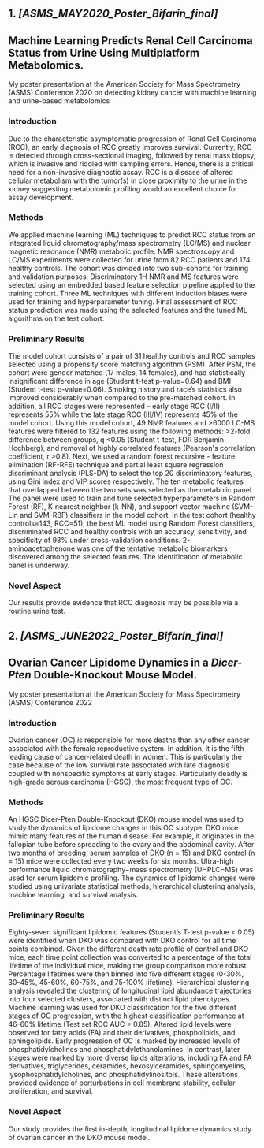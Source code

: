 ## 1. _[ASMS_MAY2020_Poster_Bifarin_final]_ 
## Machine Learning Predicts Renal Cell Carcinoma Status from Urine Using Multiplatform Metabolomics.
My poster presentation at the American Society for Mass Spectrometry (ASMS) Conference 2020 on detecting kidney cancer with machine learning and urine-based metabolomics

### Introduction
Due to the characteristic asymptomatic progression of Renal Cell Carcinoma (RCC), an early diagnosis of RCC greatly improves survival. Currently, RCC is detected through cross-sectional imaging, followed by renal mass biopsy, which is invasive and riddled with sampling errors. Hence, there is a critical need for a non-invasive diagnostic assay. RCC is a disease of altered cellular metabolism with the tumor(s) in close proximity to the urine in the kidney suggesting metabolomic profiling would an excellent choice for assay development.

### Methods
We applied machine learning (ML) techniques to predict RCC status from an integrated liquid chromatography/mass spectrometry (LC/MS) and nuclear magnetic resonance (NMR) metabolic profile. NMR spectroscopy and LC/MS experiments were collected for urine from 82 RCC patients and 174 healthy controls. The cohort was divided into two sub-cohorts for training and validation purposes. Discriminatory 1H NMR and MS features were selected using an embedded based feature selection pipeline applied to the training cohort. Three ML techniques with different induction biases were used for training and hyperparameter tuning. Final assessment of RCC status prediction was made using the selected features and the tuned ML algorithms on the test cohort.

### Preliminary Results
The model cohort consists of a pair of 31 healthy controls and RCC samples selected using a propensity score matching algorithm (PSM). After PSM, the cohort were gender matched (17 males, 14 females), and had statistically insignificant difference in age (Student t-test p-value=0.64) and BMI (Student t-test p-value=0.06). Smoking history and race’s statistics also improved considerably when compared to the pre-matched cohort. In addition, all RCC stages were represented – early stage RCC (I/II) represents 55% while the late stage RCC (III/IV) represents 45% of the model cohort. Using this model cohort, 49 NMR features and >6000 LC-MS features were filtered to 132 features using the following methods: >2-fold difference between groups, q <0.05 (Student t-test, FDR Benjamin-Hochberg), and removal of highly correlated features (Pearson's correlation coefficient, r >0.8). Next, we used a random forest recursive - feature elimination (RF-RFE) technique and partial least square regression discriminant analysis (PLS-DA) to select the top 20 discriminatory features, using Gini index and VIP scores respectively. The ten metabolic features that overlapped between the two sets was selected as the metabolic panel. The panel were used to train and tune selected hyperparameters in Random Forest (RF), K-nearest neighbor (k-NN), and support vector machine (SVM-Lin and SVM-RBF) classifiers in the model cohort. In the test cohort (healthy controls=143, RCC=51), the best ML model using Random Forest classifiers, discriminated RCC and healthy controls with an accuracy, sensitivity, and specificity of 98% under cross-validation conditions. 2-aminoacetophenone was one of the tentative metabolic biomarkers discovered among the selected features. The identification of metabolic panel is underway.  

### Novel Aspect
Our results provide evidence that RCC diagnosis may be possible via a routine urine test. 

## 2. _[ASMS_JUNE2022_Poster_Bifarin_final]_ 
## Ovarian Cancer Lipidome Dynamics in a _Dicer-Pten_ Double-Knockout Mouse Model.
My poster presentation at the American Society for Mass Spectrometry (ASMS) Conference 2022

### Introduction
Ovarian cancer (OC) is responsible for more deaths than any other cancer associated with the female reproductive system. In addition, it is the fifth leading cause of cancer-related death in women. This is particularly the case because of the low survival rate associated with late diagnosis coupled with nonspecific symptoms at early stages. Particularly deadly is high-grade serous carcinoma (HGSC), the most frequent type of OC. 

### Methods
An HGSC Dicer-Pten Double-Knockout (DKO) mouse model was used to study the dynamics of lipidome changes in this OC subtype. DKO mice mimic many features of the human disease. For example, it originates in the fallopian tube before spreading to the ovary and the abdominal cavity. After two months of breeding, serum samples of DKO (n = 15) and DKO control (n = 15) mice were collected every two weeks for six months. Ultra-high performance liquid chromatography−mass spectrometry (UHPLC−MS) was used for serum lipidomic profiling.  The dynamics of lipidomic changes were studied using univariate statistical methods, hierarchical clustering analysis, machine learning, and survival analysis. 

### Preliminary Results
Eighty-seven significant lipidomic features (Student’s T-test p-value < 0.05) were identified when DKO was compared with DKO control for all time points combined. Given the different death rate profile of control and DKO mice, each time point collection was converted to a percentage of the total lifetime of the individual mice, making the group comparison more robust. Percentage lifetimes were then binned into five different stages (0-30%, 30-45%, 45-60%, 60-75%, and 75-100% lifetime). Hierarchical clustering analysis revealed the clustering of longitudinal lipid abundance trajectories into four selected clusters, associated with distinct lipid phenotypes.  Machine learning was used for DKO classification for the five different stages of OC progression, with the highest classification performance at 46-60% lifetime (Test set ROC AUC = 0.85). Altered lipid levels were observed for fatty acids (FA) and their derivatives, phospholipids, and sphingolipids. Early progression of OC is marked by increased levels of phosphatidylcholines and phosphatidylethanolamines. In contrast, later stages were marked by more diverse lipids alterations, including FA and FA derivatives, triglycerides, ceramides, hexosylceramides, sphingomyelins, lysophosphatidylcholines, and phosphatidylinositols. These alterations provided evidence of perturbations in cell membrane stability, cellular proliferation, and survival. 

### Novel Aspect
Our study provides the first in-depth, longitudinal lipidome dynamics study of ovarian cancer in the DKO mouse model.


